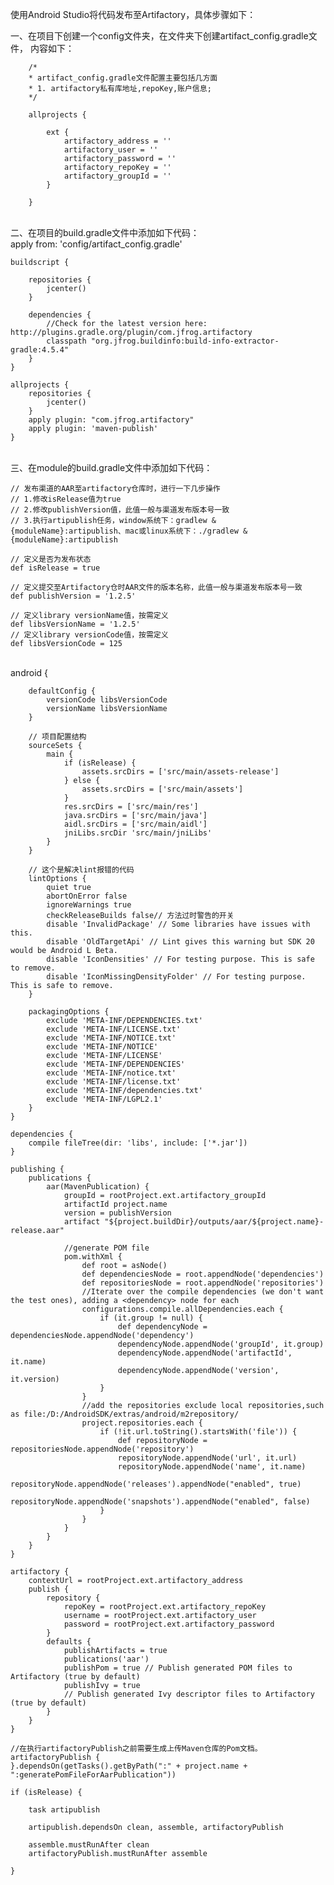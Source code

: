 


使用Android Studio将代码发布至Artifactory，具体步骤如下：

一、在项目下创建一个config文件夹，在文件夹下创建artifact_config.gradle文件，
	内容如下：
	
		/*
		* artifact_config.gradle文件配置主要包括几方面
		* 1. artifactory私有库地址,repoKey,账户信息;
		*/
		
		allprojects {
		
			ext {
				artifactory_address = ''
				artifactory_user = ''
				artifactory_password = ''
				artifactory_repoKey = ''
				artifactory_groupId = ''
			}
		
		}


​		
二、在项目的build.gradle文件中添加如下代码：
​	
	apply from: 'config/artifact_config.gradle'
	
	buildscript {
	
		repositories {
			jcenter()
		}
	
		dependencies {
			//Check for the latest version here: http://plugins.gradle.org/plugin/com.jfrog.artifactory
			classpath "org.jfrog.buildinfo:build-info-extractor-gradle:4.5.4"
		}
	}
	
	allprojects {
		repositories {
			jcenter()
		}
		apply plugin: "com.jfrog.artifactory"
		apply plugin: 'maven-publish'
	}


​	
三、在module的build.gradle文件中添加如下代码：

	// 发布渠道的AAR至artifactory仓库时，进行一下几步操作
	// 1.修改isRelease值为true
	// 2.修改publishVersion值，此值一般与渠道发布版本号一致
	// 3.执行artipublish任务，window系统下：gradlew &{moduleName}:artipublish、mac或linux系统下：./gradlew &{moduleName}:artipublish
	
	// 定义是否为发布状态
	def isRelease = true
	
	// 定义提交至Artifactory仓时AAR文件的版本名称，此值一般与渠道发布版本号一致
	def publishVersion = '1.2.5'
	
	// 定义library versionName值，按需定义
	def libsVersionName = '1.2.5'
	// 定义library versionCode值，按需定义
	def libsVersionCode = 125


​	
	android {
		
		defaultConfig {
			versionCode libsVersionCode
			versionName libsVersionName
		}
		
		// 项目配置结构
		sourceSets {
			main {
				if (isRelease) {
					assets.srcDirs = ['src/main/assets-release']
				} else {
					assets.srcDirs = ['src/main/assets']
				}
				res.srcDirs = ['src/main/res']
				java.srcDirs = ['src/main/java']
				aidl.srcDirs = ['src/main/aidl']
				jniLibs.srcDir 'src/main/jniLibs'
			}
		}
	
		// 这个是解决lint报错的代码
		lintOptions {
			quiet true
			abortOnError false
			ignoreWarnings true
			checkReleaseBuilds false// 方法过时警告的开关
			disable 'InvalidPackage' // Some libraries have issues with this.
			disable 'OldTargetApi' // Lint gives this warning but SDK 20 would be Android L Beta.
			disable 'IconDensities' // For testing purpose. This is safe to remove.
			disable 'IconMissingDensityFolder' // For testing purpose. This is safe to remove.
		}
	
		packagingOptions {
			exclude 'META-INF/DEPENDENCIES.txt'
			exclude 'META-INF/LICENSE.txt'
			exclude 'META-INF/NOTICE.txt'
			exclude 'META-INF/NOTICE'
			exclude 'META-INF/LICENSE'
			exclude 'META-INF/DEPENDENCIES'
			exclude 'META-INF/notice.txt'
			exclude 'META-INF/license.txt'
			exclude 'META-INF/dependencies.txt'
			exclude 'META-INF/LGPL2.1'
		}
	}
	
	dependencies {
		compile fileTree(dir: 'libs', include: ['*.jar'])
	}
	
	publishing {
		publications {
			aar(MavenPublication) {
				groupId = rootProject.ext.artifactory_groupId
				artifactId project.name
				version = publishVersion
				artifact "${project.buildDir}/outputs/aar/${project.name}-release.aar"
	
				//generate POM file
				pom.withXml {
					def root = asNode()
					def dependenciesNode = root.appendNode('dependencies')
					def repositoriesNode = root.appendNode('repositories')
					//Iterate over the compile dependencies (we don't want the test ones), adding a <dependency> node for each
					configurations.compile.allDependencies.each {
						if (it.group != null) {
							def dependencyNode = dependenciesNode.appendNode('dependency')
							dependencyNode.appendNode('groupId', it.group)
							dependencyNode.appendNode('artifactId', it.name)
							dependencyNode.appendNode('version', it.version)
						}
					}
					//add the repositories exclude local repositories,such as file:/D:/AndroidSDK/extras/android/m2repository/
					project.repositories.each {
						if (!it.url.toString().startsWith('file')) {
							def repositoryNode = repositoriesNode.appendNode('repository')
							repositoryNode.appendNode('url', it.url)
							repositoryNode.appendNode('name', it.name)
							repositoryNode.appendNode('releases').appendNode("enabled", true)
							repositoryNode.appendNode('snapshots').appendNode("enabled", false)
						}
					}
				}
			}
		}
	}
	
	artifactory {
		contextUrl = rootProject.ext.artifactory_address
		publish {
			repository {
				repoKey = rootProject.ext.artifactory_repoKey
				username = rootProject.ext.artifactory_user
				password = rootProject.ext.artifactory_password
			}
			defaults {
				publishArtifacts = true
				publications('aar')
				publishPom = true // Publish generated POM files to Artifactory (true by default)
				publishIvy = true
				// Publish generated Ivy descriptor files to Artifactory (true by default)
			}
		}
	}
	
	//在执行artifactoryPublish之前需要生成上传Maven仓库的Pom文档。
	artifactoryPublish {
	}.dependsOn(getTasks().getByPath(":" + project.name + ":generatePomFileForAarPublication"))
	
	if (isRelease) {
	
		task artipublish
	
		artipublish.dependsOn clean, assemble, artifactoryPublish
	
		assemble.mustRunAfter clean
		artifactoryPublish.mustRunAfter assemble
	
	}


​	
​	
​	